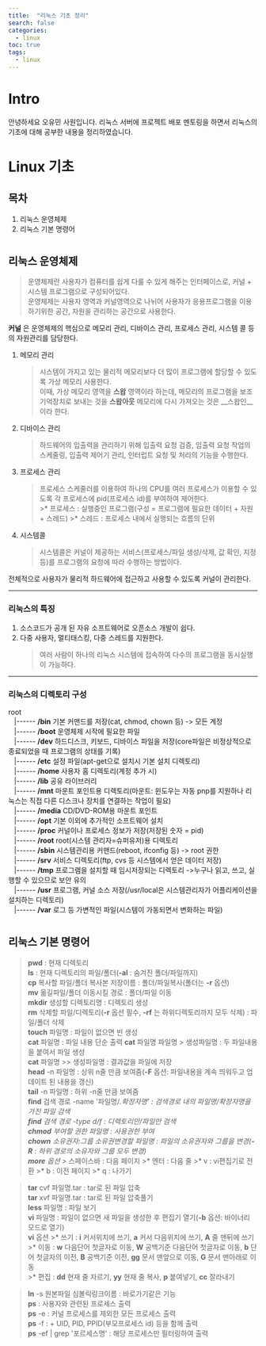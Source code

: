 ```yaml
---
title:  "리눅스 기초 정리"
search: false
categories: 
  - linux
toc: true  
tags:
  - linux
---
```


# Intro
안녕하세요 오유민 사원입니다. 리눅스 서버에 프로젝트 배포 멘토링을 하면서 리눅스의 기초에 대해 공부한 내용을 정리하였습니다. 

# __Linux 기초__

## 목차
1. 리눅스 운영체제
2. 리눅스 기본 명령어

#

## 리눅스 운영체제 
> 운영체제란 사용자가 컴퓨터를 쉽게 다룰 수 있게 해주는 인터페이스로, 커널 + 시스템 프로그램으로 구성되어있다.  
운영체제는 사용자 영역과 커널영역으로 나뉘어 사용자가 응용프로그램을 이용하기위한 공간, 자원을 관리하는 공간으로 사용한다. 
  
__커널__ 은 운영체제의 핵심으로 메모리 관리, 디바이스 관리, 프로세스 관리, 시스템 콜 등의 자원관리를 담당한다.

1. 메모리 관리
    >시스템이 가지고 있는 물리적 메모리보다 더 많이 프로그램에 할당할 수 있도록 가상 메모리 사용한다.  
    이때, 가상 메모리 영역을 __스왑__ 영역이라 하는데, 메모리의 프로그램을 보조 기억장치로 보내는 것을 __스왑아웃__ 메모리에 다시 가져오는 것은 __스왑인__이라 한다.  

2. 디바이스 관리
    >하드웨어의 입출력을 관리하기 위해 입출력 요청 검증, 입출력 요청 작업의 스케줄링, 입출력 제어기 관리, 인터럽트 요청 및 처리의 기능을 수행한다.  

3. 프로세스 관리
    >프로세스 스케줄러를 이용하여 하나의 CPU를 여러 프로세스가 이용할 수 있도록 각 프로세스에 pid(프로세스 id)를 부여하여 제어한다.  
        >* 프로세스 : 실행중인 프로그램(구성 = 프로그램에 필요한 데이터 + 자원 + 스레드)
        >* 스레드 : 프로세스 내에서 실행되는 흐름의 단위  
    >  

4. 시스템콜
    > 시스템콜은 커널이 제공하는 서비스(프로세스/파일 생성/삭제, 값 확인, 지정 등)를 프로그램의 요청에 따라 수행하는 방법이다.
  
전체적으로 사용자가 물리적 하드웨어에 접근하고 사용할 수 있도록 커널이 관리한다.
  
  ----------------------------------------

### 리눅스의 특징  
1. 소스코드가 공개 된 자유 소프트웨어로 오픈소스 개발이 쉽다.
2. 다중 사용자, 멀티태스킹, 다중 스레드를 지원한다.
    >여러 사람이 하나의 리눅스 시스템에 접속하여 다수의 프로그램을 동시실행이 가능하다.  

-----------------------------------------
### 리눅스의 디렉토리 구성 
root  
&nbsp;&nbsp;&nbsp;|------ __/bin__ 기본 커맨드를 저장(cat, chmod, chown 등) -> 모든 계정  
&nbsp;&nbsp;&nbsp;|------ __/boot__ 운영체제 시작에 필요한 파일  
&nbsp;&nbsp;&nbsp;|------ __/dev__ 하드디스크, 키보드, 디바이스 파일을 저장(core파일은 비정상적으로 종료되었을 때 프로그램의 상태를 기록)  
&nbsp;&nbsp;&nbsp;|------ __/etc__ 설정 파일(apt-get으로 설치시 기본 설치 디렉토리)  
&nbsp;&nbsp;&nbsp;|------ __/home__ 사용자 홈 디렉토리(계정 추가 시)  
&nbsp;&nbsp;&nbsp;|------ __/lib__ 공유 라이브러리  
&nbsp;&nbsp;&nbsp;|------ __/mnt__ 마운트 포인트용 디렉토리(마운트: 윈도우는 자동 pnp를 지원하나 리눅스는 직접 다른 디스크나 장치를 연결하는 작업이 필요)  
&nbsp;&nbsp;&nbsp;|------ __/media__ CD/DVD-ROM용 마운트 포인트  
&nbsp;&nbsp;&nbsp;|------ __/opt__ 기본 이외에 추가적인 소프트웨어 설치  
&nbsp;&nbsp;&nbsp;|------ __/proc__ 커널이나 프로세스 정보가 저장(저장된 숫자 = pid)  
&nbsp;&nbsp;&nbsp;|------ __/root__ root(시스템 관리자=슈퍼유저)용 디렉토리  
&nbsp;&nbsp;&nbsp;|------ __/sbin__ 시스템관리용 커맨드(reboot, ifconfig 등) -> root 권한  
&nbsp;&nbsp;&nbsp;|------ __/srv__ 서비스 디렉토리(ftp, cvs 등 시스템에서 얻은 데이터 저장)  
&nbsp;&nbsp;&nbsp;|------ __/tmp__ 프로그램을 설치할 때 임시저장되는 디렉토리 ->누구나 읽고, 쓰고, 실행할 수 있으므로 보안 유의  
&nbsp;&nbsp;&nbsp;|------ __/usr__ 프로그램, 커널 소스 저장(/usr/local은 시스템관리자가 어플리케이션을 설치하는 디렉토리)  
&nbsp;&nbsp;&nbsp;|------ __/var__ 로그 등 가변적인 파일(시스템이 가동되면서 변화하는 파일)
#

## 리눅스 기본 명령어  

>__pwd__ : 현재 디렉토리  
>__ls__ : 현재 디렉토리의 파일/폴더(__-al__ : 숨겨진 폴더/파일까지)   
>__cp__ 복사할 파일/폴더 복사본 저장이름 : 폴더/파일복사(폴더는 __-r__ 옵션)  
>__mv__ 옮길파일/폴더 이동시킬 경로 : 폴더/파일 이동  
>__mkdir__ 생성할 디렉토리명 : 디렉토리 생성  
>__rm__ 삭제할 파일/디렉토리(__-r__ 옵션 필수, __-rf__ 는 하위디렉토리까지 모두 삭제) : 파일/폴더 삭제  
>__touch__ 파일명 : 파일이 없으면 빈 생성  
>__cat__ 파일명 : 파일 내용 단순 출력
>__cat__ 파일명 파일명 > 생성파일명 : 두 파일내용을 붙여서 파일 생성  
>__cat__ 파일명 >> 생성파일명 : 결과값을 파일에 저장  
>__head__ -n 파일명 : 상위 n줄 만큼 보여줌(__-F__ 옵션: 파일내용을 계속 띄워두고 업데이트 된 내용을 갱신)  
>__tail__ -n 파일명 : 하위 -n줄 만큼 보여줌  
>__find__ 검색 경로 -name '파일명/*.확장자명' : 검색경로 내의 파일명/확장자명을 가진 파일 검색  
>__find__ 검색 경로 -type d/f : 디렉토리만/파일만 검색  
>__chmod__ 부여할 권한 파일명 : 사용권한 부여  
>__chown__ 소유권자:그룹 소유권변경할 파일명 : 파일의 소유권자와 그룹을 변경(__-R__ : 하위 경로의 소유자와 그룹 모두 변경)  
>__more__ 옵션 
    >* 스페이스바 : 다음 페이지
    >* 엔터 : 다음 줄
    >* v : vi편집기로 전환
    >* b : 이전 페이지
    >* q : 나가기  

>__tar__ cvf 파일명.tar : tar로 된 파일 압축  
>__tar__ xvf 파일명.tar : tar로 된 파일 압축풀기  
>__less__ 파일명 : 파일 보기  
>__vi__ 파일명 : 파일이 없으면 새 파일을 생성한 후 편집기 열기(__-b__ 옵션: 바이너리 모드로 열기)  
>__vi__ 옵션 
    >* 쓰기 : __i__ 커서위치에 쓰기, __a__ 커서 다음위치에 쓰기, __A__ 줄 맨뒤에 쓰기  
    >* 이동 : __w__ 다음단어 첫글자로 이동, __W__ 공백기준 다음단어 첫글자로 이동, __b__ 단어 첫글자의 이전, __B__ 공백기준 이전, __gg__ 문서 맨앞으로 이동, __G__ 문서 맨아래로 이동  
    >* 편집 : __dd__ 현재 줄 자르기, __yy__ 현재 줄 복사, __p__ 붙여넣기, __cc__ 잘라내기    

>__ln__ -s 원본파일 심볼릭링크이름 : 바로가기같은 기능  
>__ps__ : 사용자와 관련된 프로세스 출력  
>__ps__ -e : 커널 프로세스를 제외한 모든 프로세스 출력  
>__ps__ -f : + UID, PID, PPID(부모프로세스 id) 등을 함께 출력  
>__ps__ -ef | grep '포르세스명' : 해당 프로세스만 필터링하여 출력  
